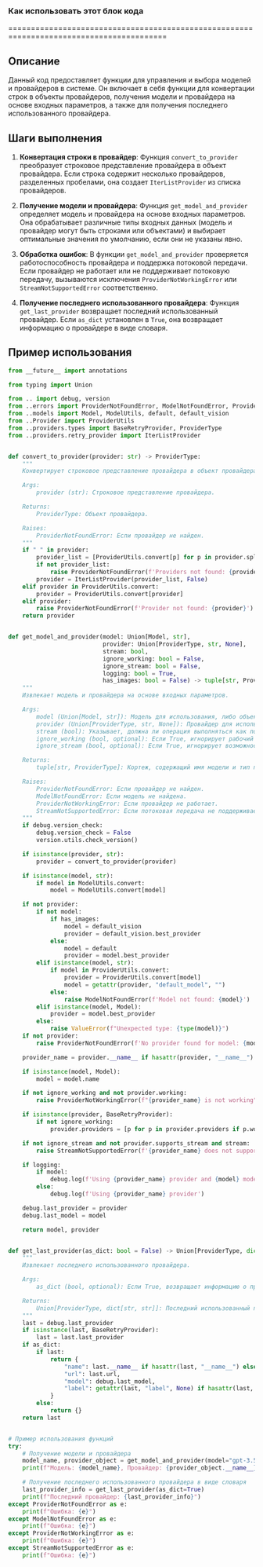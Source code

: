 ### Как использовать этот блок кода
=========================================================================================

Описание
-------------------------
Данный код предоставляет функции для управления и выбора моделей и провайдеров в системе. Он включает в себя функции для конвертации строк в объекты провайдеров, получения модели и провайдера на основе входных параметров, а также для получения последнего использованного провайдера.

Шаги выполнения
-------------------------
1. **Конвертация строки в провайдер**: Функция `convert_to_provider` преобразует строковое представление провайдера в объект провайдера. Если строка содержит несколько провайдеров, разделенных пробелами, она создает `IterListProvider` из списка провайдеров.

2. **Получение модели и провайдера**: Функция `get_model_and_provider` определяет модель и провайдера на основе входных параметров. Она обрабатывает различные типы входных данных (модель и провайдер могут быть строками или объектами) и выбирает оптимальные значения по умолчанию, если они не указаны явно.

3. **Обработка ошибок**: В функции `get_model_and_provider` проверяется работоспособность провайдера и поддержка потоковой передачи. Если провайдер не работает или не поддерживает потоковую передачу, вызываются исключения `ProviderNotWorkingError` или `StreamNotSupportedError` соответственно.

4. **Получение последнего использованного провайдера**: Функция `get_last_provider` возвращает последний использованный провайдер. Если `as_dict` установлен в `True`, она возвращает информацию о провайдере в виде словаря.

Пример использования
-------------------------

```python
from __future__ import annotations

from typing import Union

from .. import debug, version
from ..errors import ProviderNotFoundError, ModelNotFoundError, ProviderNotWorkingError, StreamNotSupportedError
from ..models import Model, ModelUtils, default, default_vision
from ..Provider import ProviderUtils
from ..providers.types import BaseRetryProvider, ProviderType
from ..providers.retry_provider import IterListProvider


def convert_to_provider(provider: str) -> ProviderType:
    """
    Конвертирует строковое представление провайдера в объект провайдера.

    Args:
        provider (str): Строковое представление провайдера.

    Returns:
        ProviderType: Объект провайдера.

    Raises:
        ProviderNotFoundError: Если провайдер не найден.
    """
    if " " in provider:
        provider_list = [ProviderUtils.convert[p] for p in provider.split() if p in ProviderUtils.convert]
        if not provider_list:
            raise ProviderNotFoundError(f'Providers not found: {provider}')
        provider = IterListProvider(provider_list, False)
    elif provider in ProviderUtils.convert:
        provider = ProviderUtils.convert[provider]
    elif provider:
        raise ProviderNotFoundError(f'Provider not found: {provider}')
    return provider


def get_model_and_provider(model: Union[Model, str],
                           provider: Union[ProviderType, str, None],
                           stream: bool,
                           ignore_working: bool = False,
                           ignore_stream: bool = False,
                           logging: bool = True,
                           has_images: bool = False) -> tuple[str, ProviderType]:
    """
    Извлекает модель и провайдера на основе входных параметров.

    Args:
        model (Union[Model, str]): Модель для использования, либо объект, либо строковый идентификатор.
        provider (Union[ProviderType, str, None]): Провайдер для использования, либо объект, либо строковый идентификатор, либо None.
        stream (bool): Указывает, должна ли операция выполняться как поток.
        ignore_working (bool, optional): Если True, игнорирует рабочий статус провайдера.
        ignore_stream (bool, optional): Если True, игнорирует возможность потоковой передачи провайдера.

    Returns:
        tuple[str, ProviderType]: Кортеж, содержащий имя модели и тип провайдера.

    Raises:
        ProviderNotFoundError: Если провайдер не найден.
        ModelNotFoundError: Если модель не найдена.
        ProviderNotWorkingError: Если провайдер не работает.
        StreamNotSupportedError: Если потоковая передача не поддерживается провайдером.
    """
    if debug.version_check:
        debug.version_check = False
        version.utils.check_version()

    if isinstance(provider, str):
        provider = convert_to_provider(provider)

    if isinstance(model, str):
        if model in ModelUtils.convert:
            model = ModelUtils.convert[model]

    if not provider:
        if not model:
            if has_images:
                model = default_vision
                provider = default_vision.best_provider
            else:
                model = default
                provider = model.best_provider
        elif isinstance(model, str):
            if model in ProviderUtils.convert:
                provider = ProviderUtils.convert[model]
                model = getattr(provider, "default_model", "")
            else:
                raise ModelNotFoundError(f'Model not found: {model}')
        elif isinstance(model, Model):
            provider = model.best_provider
        else:
            raise ValueError(f"Unexpected type: {type(model)}")
    if not provider:
        raise ProviderNotFoundError(f'No provider found for model: {model}')

    provider_name = provider.__name__ if hasattr(provider, "__name__") else type(provider).__name__

    if isinstance(model, Model):
        model = model.name

    if not ignore_working and not provider.working:
        raise ProviderNotWorkingError(f"{provider_name} is not working")

    if isinstance(provider, BaseRetryProvider):
        if not ignore_working:
            provider.providers = [p for p in provider.providers if p.working]

    if not ignore_stream and not provider.supports_stream and stream:
        raise StreamNotSupportedError(f'{provider_name} does not support "stream" argument')

    if logging:
        if model:
            debug.log(f'Using {provider_name} provider and {model} model')
        else:
            debug.log(f'Using {provider_name} provider')

    debug.last_provider = provider
    debug.last_model = model

    return model, provider


def get_last_provider(as_dict: bool = False) -> Union[ProviderType, dict[str, str], None]:
    """
    Извлекает последнего использованного провайдера.

    Args:
        as_dict (bool, optional): Если True, возвращает информацию о провайдере в виде словаря.

    Returns:
        Union[ProviderType, dict[str, str]]: Последний использованный провайдер, либо объект, либо словарь.
    """
    last = debug.last_provider
    if isinstance(last, BaseRetryProvider):
        last = last.last_provider
    if as_dict:
        if last:
            return {
                "name": last.__name__ if hasattr(last, "__name__") else type(last).__name__,
                "url": last.url,
                "model": debug.last_model,
                "label": getattr(last, "label", None) if hasattr(last, "label") else None
            }
        else:
            return {}
    return last


# Пример использования функций
try:
    # Получение модели и провайдера
    model_name, provider_object = get_model_and_provider(model="gpt-3.5-turbo", provider="FreeGPT", stream=False)
    print(f"Модель: {model_name}, Провайдер: {provider_object.__name__}")

    # Получение последнего использованного провайдера в виде словаря
    last_provider_info = get_last_provider(as_dict=True)
    print(f"Последний провайдер: {last_provider_info}")
except ProviderNotFoundError as e:
    print(f"Ошибка: {e}")
except ModelNotFoundError as e:
    print(f"Ошибка: {e}")
except ProviderNotWorkingError as e:
    print(f"Ошибка: {e}")
except StreamNotSupportedError as e:
    print(f"Ошибка: {e}")